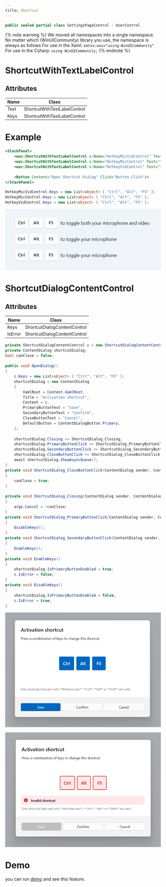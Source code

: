 ```yaml
---
title: Shortcut
---
```


```cs
public sealed partial class SettingsPageControl : UserControl
```

{% note warning %}
We moved all namespaces into a single namespace. No matter which (WinUICommunity) library you use, the namespace is always as follows
For use in the Xaml:
`xmlns:wui="using:WinUICommunity"`
For use in the Csharp:
`using WinUICommunity;`
{% endnote %}

# ShortcutWithTextLabelControl
## Attributes

| Name | Class|
|-|-|
|Text|ShortcutWithTextLabelControl|
|Keys|ShortcutWithTextLabelControl|

# Example

```xml
<StackPanel>
    <wuc:ShortcutWithTextLabelControl x:Name="HotkeyMicVidControl" Text="to toggle both your microphone and video" />
    <wuc:ShortcutWithTextLabelControl x:Name="HotkeyMicControl" Text="to toggle your microphone" />
    <wuc:ShortcutWithTextLabelControl x:Name="HotkeyVidControl" Text="to toggle your microphone" />

    <Button Content="Open Shortcut Dialog" Click="Button_Click"/>
</StackPanel>
```

```cs
HotkeyMicVidControl.Keys = new List<object> { "Ctrl", "Alt", "F5" };
HotkeyMicControl.Keys = new List<object> { "Ctrl", "Alt", "F5" };
HotkeyVidControl.Keys = new List<object> { "Ctrl", "Alt", "F5" };
```

![WinUICommunity](https://raw.githubusercontent.com/ghost1372/Resources/main/SettingsUI/Samples/Shortcut.png)

# ShortcutDialogContentControl
## Attributes

| Name | Class|
|-|-|
|Keys|ShortcutDialogContentControl|
|IsError|ShortcutDialogContentControl|

```cs
private ShortcutDialogContentControl c = new ShortcutDialogContentControl();
private ContentDialog shortcutDialog;
bool canClose = false;

public void OpenDialog()
{
    c.Keys = new List<object> { "Ctrl", "Alt", "F5" };
    shortcutDialog = new ContentDialog
    {
        XamlRoot = Content.XamlRoot,
        Title = "Activation shortcut",
        Content = c,
        PrimaryButtonText = "Save",
        SecondaryButtonText = "Confirm",
        CloseButtonText = "Cancel",
        DefaultButton = ContentDialogButton.Primary,
    };

    shortcutDialog.Closing += ShortcutDialog_Closing;
    shortcutDialog.PrimaryButtonClick += ShortcutDialog_PrimaryButtonClick;
    shortcutDialog.SecondaryButtonClick += ShortcutDialog_SecondaryButtonClick;
    shortcutDialog.CloseButtonClick += ShortcutDialog_CloseButtonClick;
    await shortcutDialog.ShowAsyncQueue();
}
private void ShortcutDialog_CloseButtonClick(ContentDialog sender, ContentDialogButtonClickEventArgs args)
{
    canClose = true;
}

private void ShortcutDialog_Closing(ContentDialog sender, ContentDialogClosingEventArgs args)
{
    args.Cancel = !canClose;
}
private void ShortcutDialog_PrimaryButtonClick(ContentDialog sender, ContentDialogButtonClickEventArgs args)
{
    DisableKeys();
}
private void ShortcutDialog_SecondaryButtonClick(ContentDialog sender, ContentDialogButtonClickEventArgs args)
{
    EnableKeys();
}
private void EnableKeys()
{
    shortcutDialog.IsPrimaryButtonEnabled = true;
    c.IsError = false;
}
private void DisableKeys()
{
    shortcutDialog.IsPrimaryButtonEnabled = false;
    c.IsError = true;
}
```

![WinUICommunity](https://raw.githubusercontent.com/ghost1372/Resources/main/SettingsUI/Samples/Shortcut_Dialog.png)

![WinUICommunity](https://raw.githubusercontent.com/ghost1372/Resources/main/SettingsUI/Samples/Shortcut_Dialog_Error.png)

# Demo
you can run [demo](https://github.com/WinUICommunity/WinUICommunity) and see this feature.

